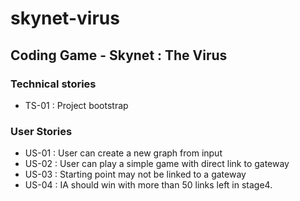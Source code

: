 # skynet-virus
## Coding Game - Skynet : The Virus

### Technical stories
- TS-01 : Project bootstrap

### User Stories 
- US-01 : User can create a new graph from input
- US-02 : User can play a simple game with direct link to gateway
- US-03 : Starting point may not be linked to a gateway
- US-04 : IA should win with more than 50 links left in stage4.

